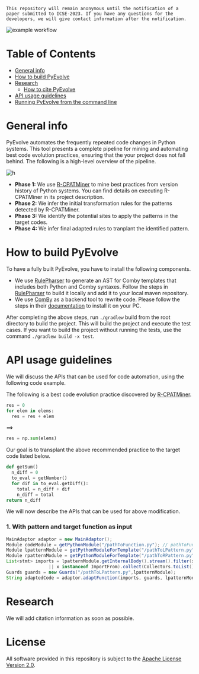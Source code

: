 
```This repository will remain anonymous until the notification of a paper submitted to ICSE-2023. If you have any questions for the developers, we will give contact information after the notification.```

![example workflow](https://github.com/ameyaKetkar/InferRules/actions/workflows/gradle.yml/badge.svg)

Table of Contents
=================

   * [General info](#general-info)
   * [How to build PyEvolve](#how-to-build-pyevolve)
   * [Research](#research)
      * [How to cite PyEvolve](#research)
   * [API usage guidelines](#api-usage-guidelines)
   * [Running PyEvolve from the command line](#running-pyevolve-from-the-command-line)
   
# General info 

PyEvolve automates the frequently repeated code changes in Python systems. This tool presents a complete pipeline for mining and automating best code evolution practices, ensuring that the your project does not fall behind. The following is a high-level overview of the pipeline.

![h](https://github.com/maldil/PyEvolve/blob/cpatminer/workflow.jpg)


- **Phase 1:** We use [R-CPATMiner](https://github.com/maldil/R-CPATMiner) to mine best practices from version history of Python systems. You can find details on executing R-CPATMiner in its project description. 
- **Phase 2:** We infer the initial transformation rules for the patterns detected by R-CPATMiner.
- **Phase 3:** We identify the potential sites to apply the patterns in the target codes.
- **Phase 4:** We infer final adapted rules to tranplant the identified pattern.

# How to build PyEvolve
To have a fully built PyEvolve, you have to install the following components.
- We use [RulePharser](https://github.com/maldil/RulePharser) to generate an AST for Comby templates that includes both Python and Comby syntaxes. Follow the steps in [RulePharser](https://github.com/maldil/RulePharser) to build it locally and add it to your local maven repository.  
- We use [ComBy](https://comby.dev/docs/get-started#install) as a backend tool to rewrite code. Please follow the steps in their [documentation](https://comby.dev/docs/get-started#install) to install it on your PC.

After completing the above steps, run `./gradlew` build from the root directory to build the project. This will build the project and execute the test cases. If you want to build the project without running the tests, use the command `./gradlew build -x test`.

# API usage guidelines
We will discuss the APIs that can be used for code automation, using the following code example.

The following is a best code evolution practice discovered by [R-CPATMiner](https://github.com/maldil/R-CPATMiner).
```python
res = 0
for elem in elems:
  res = res + elem
``` 
==>
```python
res = np.sum(elems)
```

Our goal is to transplant the above recommended practice to the target code listed below.

```python
def getSum()
  n_diff = 0
  to_eval = getNumber()
  for dif in to_eval.getDiff():
    total = n_diff + dif
    n_diff = total
return n_diff    
```

We will now describe the APIs that can be used for above modification. 

### 1. With pattern and target function as input
```java
MainAdaptor adaptor = new MainAdaptor();
Module codeModule = getPythonModule("/pathToFunction.py"); // pathToFunction is the String value of the file path
Module lpatternModule = getPythonModuleForTemplate("/pathToLPattern.py");// pathToLPattern is the String value of the file path which has LHS of the pattern
Module rpatternModule = getPythonModuleForTemplate("/pathToRPattern.py"); // pathToRFunction is the String value of the file path which has RHS of the pattern
List<stmt> imports = lpatternModule.getInternalBody().stream().filter(x -> x instanceof Import
                || x instanceof ImportFrom).collect(Collectors.toList());
Guards guards = new Guards("/pathToLPattern.py",lpatternModule);
String adaptedCode = adaptor.adaptFunction(imports, guards, lpatternModule, rpatternModule, codeModule); // adaptedCode is the final adapted code
```


# Research
We will add citation information as soon as possible.
# License
All software provided in this repository is subject to the [Apache License Version 2.0](LICENSE).
